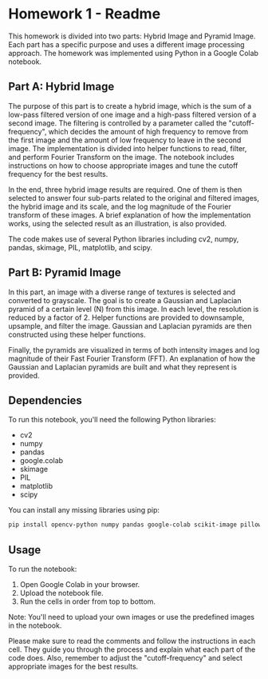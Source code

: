 # Homework 1 - Readme

This homework is divided into two parts: Hybrid Image and Pyramid Image. Each part has a specific purpose and uses a different image processing approach. The homework was implemented using Python in a Google Colab notebook. 

## Part A: Hybrid Image 

The purpose of this part is to create a hybrid image, which is the sum of a low-pass filtered version of one image and a high-pass filtered version of a second image. The filtering is controlled by a parameter called the "cutoff-frequency", which decides the amount of high frequency to remove from the first image and the amount of low frequency to leave in the second image. The implementation is divided into helper functions to read, filter, and perform Fourier Transform on the image. The notebook includes instructions on how to choose appropriate images and tune the cutoff frequency for the best results.

In the end, three hybrid image results are required. One of them is then selected to answer four sub-parts related to the original and filtered images, the hybrid image and its scale, and the log magnitude of the Fourier transform of these images. A brief explanation of how the implementation works, using the selected result as an illustration, is also provided.

The code makes use of several Python libraries including cv2, numpy, pandas, skimage, PIL, matplotlib, and scipy.

## Part B: Pyramid Image

In this part, an image with a diverse range of textures is selected and converted to grayscale. The goal is to create a Gaussian and Laplacian pyramid of a certain level (N) from this image. In each level, the resolution is reduced by a factor of 2. Helper functions are provided to downsample, upsample, and filter the image. Gaussian and Laplacian pyramids are then constructed using these helper functions. 

Finally, the pyramids are visualized in terms of both intensity images and log magnitude of their Fast Fourier Transform (FFT). An explanation of how the Gaussian and Laplacian pyramids are built and what they represent is provided.

## Dependencies

To run this notebook, you'll need the following Python libraries:

- cv2
- numpy
- pandas
- google.colab
- skimage
- PIL
- matplotlib
- scipy

You can install any missing libraries using pip:

```bash
pip install opencv-python numpy pandas google-colab scikit-image pillow matplotlib scipy
```

## Usage

To run the notebook:

1. Open Google Colab in your browser.
2. Upload the notebook file.
3. Run the cells in order from top to bottom.

Note: You'll need to upload your own images or use the predefined images in the notebook.

Please make sure to read the comments and follow the instructions in each cell. They guide you through the process and explain what each part of the code does. Also, remember to adjust the "cutoff-frequency" and select appropriate images for the best results.